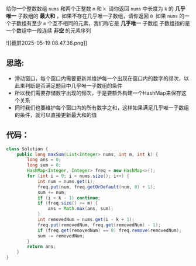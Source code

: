 
给你一个整数数组 `nums` 和两个正整数 `m` 和 `k` 
请你返回 `nums` 中长度为 `k` 的 **几乎唯一** 子数组的 **最大和** ，如果不存在几乎唯一子数组，请你返回 `0` 
如果 `nums` 的一个子数组有至少 `m` 个互不相同的元素，我们称它是 **几乎唯一** 子数组
子数组指的是一个数组中一段连续 **非空** 的元素序列

![[截屏2025-05-19 08.47.36.png]]

## 思路:

- 滑动窗口，每个窗口内需要更新并维护每一个出现在窗口内的数字的频次，以此来判断是否满足题目中几乎唯一子数组的条件
- 所以我们需要存储数字出现的频次，于是要额外构建一个HashMap来保存这个关系
- 同时我们也要维护每个窗口内的所有数字之和，这样如果满足几乎唯一子数组的条件，就可以直接更新最大和的值

## 代码：

```java
class Solution {
    public long maxSum(List<Integer> nums, int m, int k) {
        long ans = 0;
        long sum = 0;
        HashMap<Integer, Integer> freq = new HashMap<>();
        for (int i = 0; i < nums.size(); i++) {
            int num = nums.get(i);
            freq.put(num, freq.getOrDefault(num, 0) + 1);
            sum += num;
            if (i < k - 1) continue;
            if (freq.size() >= m) {
                ans = Math.max(ans, sum);
            }
            int removedNum = nums.get(i - k + 1);
            freq.put(removedNum, freq.get(removedNum) - 1);
            if (freq.get(removedNum) == 0) freq.remove(removedNum);
            sum -= removedNum;
        }
        return ans;
    }
}
```

